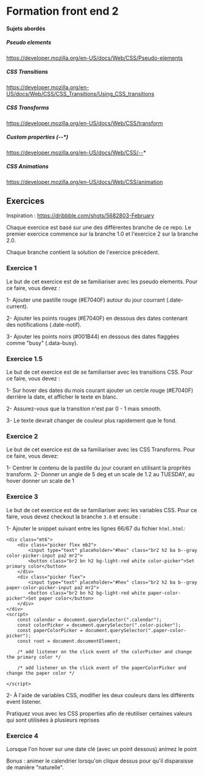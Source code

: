 # Formation front end 2

#### Sujets abordés

##### Pseudo elements
https://developer.mozilla.org/en-US/docs/Web/CSS/Pseudo-elements

##### CSS Transitions
https://developer.mozilla.org/en-US/docs/Web/CSS/CSS_Transitions/Using_CSS_transitions

##### CSS Transforms
https://developer.mozilla.org/en-US/docs/Web/CSS/transform

##### Custom properties (--*)
https://developer.mozilla.org/en-US/docs/Web/CSS/--*

##### CSS Animations
https://developer.mozilla.org/en-US/docs/Web/CSS/animation


## Exercices
Inspiration : https://dribbble.com/shots/5682803-February

Chaque exercice est basé sur une des différentes branche de ce repo. Le premier exercice commence sur la branche 1.0 et l'exercice 2 sur la branche 2.0.

Chaque branche contient la solution de l'exercice précédent.

### Exercice 1
Le but de cet exercice est de se familiariser avec les pseudo elements. Pour ce faire, vous devez :

1- Ajouter une pastille rouge (#E7040F) autour du jour courrant (.date-current).

2- Ajouter les points rouges (#E7040F) en dessous des dates contenant des notifications (.date-notif).

3- Ajouter les points noirs (#001B44) en dessous des dates flaggées comme "busy" (.data-busy).

### Exercice 1.5
Le but de cet exercice est de se familiariser avec les transitions CSS. Pour ce faire, vous devez :

1- Sur hover des dates du mois courant ajouter un cercle rouge (#E7040F) derrière la date, et afficher le texte en blanc.

2- Assurez-vous que la transition n'est par 0 - 1 mais smooth.

3- Le texte devrait changer de couleur plus rapidement que le fond.

### Exercice 2
Le but de cet exercice est de sa familiariser avec les CSS Transforms. Pour ce faire, vous devez:

1- Centrer le contenu de la pastille du jour courant en utilisant la proprités transform. 
2- Donner un angle de 5 deg et un scale de 1.2 au TUESDAY, au hover donner un scale de 1

### Exercice 3
Le but de cet exercice est de se familiariser avec les variables CSS. Pour ce faire, vous devez checkout la branche `3.0` et ensuite :

1- Ajouter le snippet suivant entre les lignes 66/67 du fichier `html.html`:

```
<div class="mt6">
    <div class="picker flex mb2">
        <input type="text" placeholder="#hex" class="br2 h2 ba b--gray color-picker-input pa2 mr2">
        <button class="br2 bn h2 bg-light-red white color-picker">Set primary color</button>
    </div>
    <div class="picker flex">
        <input type="text" placeholder="#hex" class="br2 h2 ba b--gray paper-color-picker-input pa2 mr2">
        <button class="br2 bn h2 bg-light-red white paper-color-picker">Set paper color</button>
    </div>
</div>
<script>
    const calendar = document.querySelector(".calendar");
    const colorPicker = document.querySelector(".color-picker");
    const paperColorPicker = document.querySelector(".paper-color-picker");
    const root = document.documentElement;

    /* add listener on the click event of the colorPicker and change the primary color */

    /* add listener on the click event of the paperColorPicker and change the paper color */

</script>
```

2- À l'aide de variables CSS, modifier les deux couleurs dans les différents event listener. 

Pratiquez vous avec les CSS properties afin de réutiliser certaines valeurs qui sont utilisées à plusieurs reprises

### Exercice 4
Lorsque l'on hover sur une date clé (avec un point dessous) animez le point

Bonus : animer le calendrier lorsqu'on clique dessus pour qu'il disparaisse de manière "naturelle".
